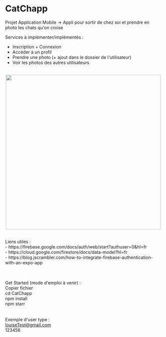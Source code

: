# CatChapp
Projet Application Mobile
-> Appli pour sortir de chez soi et prendre en photo les chats qu'on croise

Services à implémenter/implémentés :
- Inscription + Connexion
- Accéder à un profil
- Prendre une photo (+ ajout dans le dossier de l'utilisateur)
- Voir les photos des autres utilisateurs<br><br>


<p align="center">
<img height="500" src="https://user-images.githubusercontent.com/77757761/161860056-592a8620-63a7-4fbd-8ebe-3604a200c130.png">
</p>


<br>
Liens utiles : <br>
- https://firebase.google.com/docs/auth/web/start?authuser=0&hl=fr <br>
- https://cloud.google.com/firestore/docs/data-model?hl=fr <br>
- https://blog.jscrambler.com/how-to-integrate-firebase-authentication-with-an-expo-app

<br><br>
Get Started (mode d'emploi à venir) :<br>
Copier fichier<br>
cd CatChapp<br>
npm install<br>
npm starr<br>
<br><br>
Exemple d'user type :<br>
louiseTest@gmail.com<br>
123456<br>
